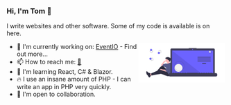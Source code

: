 ### Hi, I'm Tom 👋

I write websites and other software. Some of my code is available is on here. 

<img src="https://github.com/MrNoScript/MrNoScript/raw/master/undraw_code_thinking_1jeh.png" align="right" width="200px" />

- 🔭 I'm currently working on: [EventIO](https://tomroberts.uk/eventio) - Find out more...
- 📫 How to reach me:  [📧](mailto:hello@tomroberts.uk)
- 🧠 I'm learning React, C# & Blazor.
- 🔥 I use an insane amount of PHP - I can write an app in PHP very quickly.
- 🤝 I'm open to collaboration.
